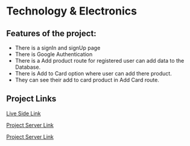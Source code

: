 # Technology & Electronics

## Features of the project:
+ There is a signIn and signUp page
+ There is Google Authentication
+ There is a Add product route for registered  user can add data to the Database.
+ There is Add to Card option where user can add there product. 
+ They can see their add to card product in Add Card route.


## Project Links

[Live Side Link](https://technology-and-electroni-8514d.web.app/)

[Project Server Link](https://github.com/Priyanka-Das-Dipa/techonology_and_electronics)

[Project Server Link](https://github.com/Priyanka-Das-Dipa/techonology_and_electronics_server)



